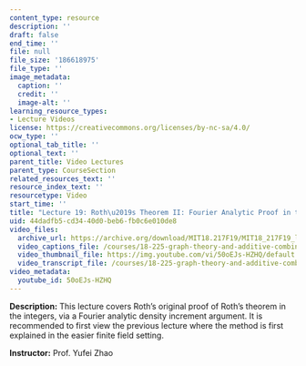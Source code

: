 ```yaml
---
content_type: resource
description: ''
draft: false
end_time: ''
file: null
file_size: '186618975'
file_type: ''
image_metadata:
  caption: ''
  credit: ''
  image-alt: ''
learning_resource_types:
- Lecture Videos
license: https://creativecommons.org/licenses/by-nc-sa/4.0/
ocw_type: ''
optional_tab_title: ''
optional_text: ''
parent_title: Video Lectures
parent_type: CourseSection
related_resources_text: ''
resource_index_text: ''
resourcetype: Video
start_time: ''
title: "Lecture 19: Roth\u2019s Theorem II: Fourier Analytic Proof in the Integers"
uid: 44dadfb5-cd34-40d0-beb6-fb0c6e010de8
video_files:
  archive_url: https://archive.org/download/MIT18.217F19/MIT18_217F19_lec19_300k.mp4
  video_captions_file: /courses/18-225-graph-theory-and-additive-combinatorics-fall-2023/50oEJs-HZHQ_captions.vtt
  video_thumbnail_file: https://img.youtube.com/vi/50oEJs-HZHQ/default.jpg
  video_transcript_file: /courses/18-225-graph-theory-and-additive-combinatorics-fall-2023/50oEJs-HZHQ_transcript.pdf
video_metadata:
  youtube_id: 50oEJs-HZHQ
---
```

**Description:** This lecture covers Roth’s original proof of Roth’s theorem in the integers, via a Fourier analytic density increment argument. It is recommended to first view the previous lecture where the method is first explained in the easier finite field setting.

**Instructor:** Prof. Yufei Zhao